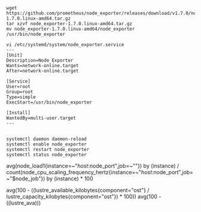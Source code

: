 
```
wget https://github.com/prometheus/node_exporter/releases/download/v1.7.0/node_exporter-1.7.0.linux-amd64.tar.gz
tar xzvf node_exporter-1.7.0.linux-amd64.tar.gz
mv node_exporter-1.7.0.linux-amd64/node_exporter /usr/bin/node_exporter

vi /etc/systemd/system/node_exporter.service
---
[Unit]
Description=Node Exporter
Wants=network-online.target
After=network-online.target

[Service]
User=root
Group=root
Type=simple
ExecStart=/usr/bin/node_exporter

[Install]
WantedBy=multi-user.target
---


systemctl daemon daemon-reload
systemctl enable node_exporter
systemctl restart node_exporter
systemctl status node_exporter
```


avg(node_load1{instance=~"$host:$node_port",job=~""}) by (instance) / count(node_cpu_scaling_frequency_hertz{instance=~"$host:$node_port",job=~"$node_job"}) by (instance) * 100


avg(100 - ((lustre_available_kilobytes{component="ost"} / lustre_capacity_kilobytes{component="ost"}) * 100)) avg(100 - ((lustre_ava)))
